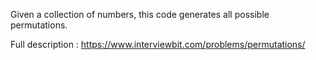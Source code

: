 Given a collection of numbers, this code generates all possible permutations.

Full description : https://www.interviewbit.com/problems/permutations/
